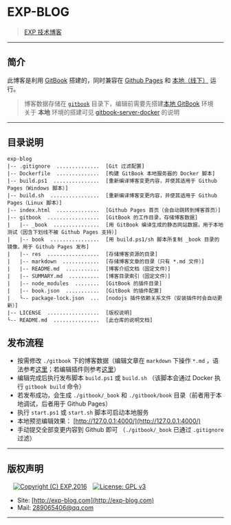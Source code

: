# EXP-BLOG

> [EXP 技术博客](https://lyy289065406.github.io/exp-blog/index.html)

------

## 简介

此博客是利用 [GitBook](https://docs.gitbook.com/) 搭建的，同时兼容在 [Github Pages](https://lyy289065406.github.io/exp-blog/index.html) 和 [本地（线下）](http://127.0.0.1:4000/) 运行。

> 博客数据存储在 [`gitbook`](https://github.com/lyy289065406/exp-blog/tree/master/gitbook) 目录下，编辑前需要先搭建[本地 GitBook](http://127.0.0.1:4000/) 环境
<br/> 关于 **本地** 环境的搭建可见 [gitbook-server-docker](https://github.com/lyy289065406/gitbook-server-docker) 的说明


------

## 目录说明

```
exp-blog
|-- .gitignore  ..............  [Git 过滤配置]
|-- Dockerfile  ..............  [构建 GitBook 本地服务器的 Docker 脚本]
|-- build.ps1  ...............  [重新编译博客变更内容，并使其适用于 Github Pages（Windows 脚本）]
|-- build.sh  ................  [重新编译博客变更内容，并使其适用于 Github Pages（Linux 脚本）]
|-- index.html  ..............  [Github Pages 首页（会自动跳转到博客首页）]
|-- gitbook  .................  [GitBook 的工作目录，存储博客数据]
|   |-- _book  ...............  [用 GitBook 编译生成的静态网站数据，用于本地测试（因含下划线不被 Github Pages 支持）]
|   |-- book  ................  [用 build.ps1/sh 脚本所复制 _book 目录的镜像，用于 Github Pages 发布]
|   |-- res  .................  [存储博客资源的目录]
|   |-- markdown  ............  [存储博客文章的目录（只有 *.md 文件）]
|   |-- README.md  ...........  [博客介绍文档（固定文件）]
|   |-- SUMMARY.md  ..........  [博客目录索引（固定文件）]
|   |-- node_modules  ........  [GitBook 的插件目录]
|   |-- book.json  ...........  [GitBook 的插件配置]
|   └-- package-lock.json  ...  [nodojs 插件依赖关系文件（安装插件时会自动更新）]
|-- LICENSE  .................  [版权说明]
└-- README.md  ...............  [此仓库的说明文档]

```


## 发布流程

- 按需修改 `./gitbook` 下的博客数据（编辑文章在 `markdown` 下操作 `*.md` ，语法参考[这里](https://yangjh.oschina.io/gitbook/)；若编辑插件则参考[这里](https://github.com/lyy289065406/gitbook-server-docker#0x06-%E6%80%8E%E6%A0%B7%E5%AE%89%E8%A3%85-gitbook-%E6%8F%92%E4%BB%B6)）
- 编辑完成后执行发布脚本 `build.ps1` 或 `build.sh` （该脚本会通过 Docker 执行 `gitbook build` 命令） 
- 若发布成功，会生成 `./gitbook/_book` 和 `./gitbook/book` 目录（前者用于本地调试，后者用于 Github Pages）
- 执行 `start.ps1` 或 `start.sh` 脚本可启动本地服务
- 本地预览编辑效果： [http://127.0.0.1:4000/](http://127.0.0.1:4000/)
- 手动提交全部变更内容到 Github 即可 （`./gitbook/_book` 已通过 `.gitignore` 过滤）



------

## 版权声明

　[![Copyright (C) EXP,2016](https://img.shields.io/badge/Copyright%20(C)-EXP%202016-blue.svg)](http://exp-blog.com)　[![License: GPL v3](https://img.shields.io/badge/License-GPL%20v3-blue.svg)](https://www.gnu.org/licenses/gpl-3.0)
  
  

- Site: [http://exp-blog.com](http://exp-blog.com) 
- Mail: <a href="mailto:289065406@qq.com?subject=[EXP's Github]%20Your%20Question%20（请写下您的疑问）&amp;body=What%20can%20I%20help%20you?%20（需要我提供什么帮助吗？）">289065406@qq.com</a>


------